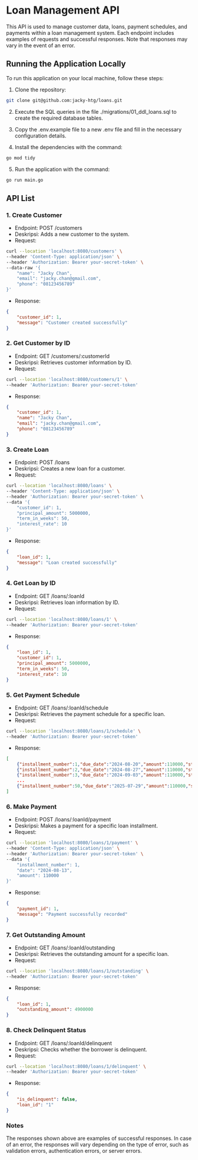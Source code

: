 # Loan Management API
This API is used to manage customer data, loans, payment schedules, and payments within a loan management system. Each endpoint includes examples of requests and successful responses. Note that responses may vary in the event of an error.

## Running the Application Locally
To run this application on your local machine, follow these steps:
1. Clone the repository:

```sh
git clone git@github.com:jacky-htg/loans.git
```

2. Execute the SQL queries in the file ./migrations/01_ddl_loans.sql to create the required database tables.

3. Copy the .env.example file to a new .env file and fill in the necessary configuration details.

4. Install the dependencies with the command:

```sh
go mod tidy
```

5. Run the application with the command:

```sh
go run main.go
```

## API List
### 1. Create Customer
- Endpoint: POST /customers
- Deskripsi: Adds a new customer to the system.
- Request:
```bash
curl --location 'localhost:8080/customers' \
--header 'Content-Type: application/json' \
--header 'Authorization: Bearer your-secret-token' \
--data-raw '{
    "name": "Jacky Chan",
    "email": "jacky.chan@gmail.com",
    "phone": "08123456789"
}'
```
- Response:
```json
{
    "customer_id": 1,
    "message": "Customer created successfully"
}
```

### 2. Get Customer by ID
- Endpoint: GET /customers/:customerId
- Deskripsi: Retrieves customer information by ID.
- Request:
```bash
curl --location 'localhost:8080/customers/1' \
--header 'Authorization: Bearer your-secret-token'
```
- Response:
```json
{
    "customer_id": 1,
    "name": "Jacky Chan",
    "email": "jacky.chan@gmail.com",
    "phone": "08123456789"
}
```

### 3. Create Loan
- Endpoint: POST /loans
- Deskripsi: Creates a new loan for a customer.
- Request:
```bash
curl --location 'localhost:8080/loans' \
--header 'Content-Type: application/json' \
--header 'Authorization: Bearer your-secret-token' \
--data '{
    "customer_id": 1,
    "principal_amount": 5000000,
    "term_in_weeks": 50,
    "interest_rate": 10
}'
```
- Response:
```json
{
    "loan_id": 1,
    "message": "Loan created successfully"
}
```

### 4. Get Loan by ID
- Endpoint: GET /loans/:loanId
- Deskripsi: Retrieves loan information by ID.
- Request:
```bash
curl --location 'localhost:8080/loans/1' \
--header 'Authorization: Bearer your-secret-token'
```
- Response:
```json
{
    "loan_id": 1,
    "customer_id": 1,
    "principal_amount": 5000000,
    "term_in_weeks": 50,
    "interest_rate": 10
}
```

### 5. Get Payment Schedule
- Endpoint: GET /loans/:loanId/schedule
- Deskripsi: Retrieves the payment schedule for a specific loan.
- Request:
```bash
curl --location 'localhost:8080/loans/1/schedule' \
--header 'Authorization: Bearer your-secret-token'
```
- Response:
```json
[
    {"installment_number":1,"due_date":"2024-08-20","amount":110000,"status":"Unpaid"},
    {"installment_number":2,"due_date":"2024-08-27","amount":110000,"status":"Unpaid"},
    {"installment_number":3,"due_date":"2024-09-03","amount":110000,"status":"Unpaid"},
    ...
    {"installment_number":50,"due_date":"2025-07-29","amount":110000,"status":"Unpaid"}
]
```

### 6. Make Payment
- Endpoint: POST /loans/:loanId/payment
- Deskripsi: Makes a payment for a specific loan installment.
- Request:
```bash
curl --location 'localhost:8080/loans/1/payment' \
--header 'Content-Type: application/json' \
--header 'Authorization: Bearer your-secret-token' \
--data '{
    "installment_number": 1,
    "date": "2024-08-13",
    "amount": 110000 
}'
```
- Response:
```json
{
    "payment_id": 1,
    "message": "Payment successfully recorded"
}
```

### 7. Get Outstanding Amount
- Endpoint: GET /loans/:loanId/outstanding
- Deskripsi: Retrieves the outstanding amount for a specific loan.
- Request:
```bash
curl --location 'localhost:8080/loans/1/outstanding' \
--header 'Authorization: Bearer your-secret-token'
```
- Response:
```json
{
    "loan_id": 1,
    "outstanding_amount": 4900000
}
```

### 8. Check Delinquent Status
- Endpoint: GET /loans/:loanId/delinquent
- Deskripsi: Checks whether the borrower is delinquent.
- Request:
```bash
curl --location 'localhost:8080/loans/1/delinquent' \
--header 'Authorization: Bearer your-secret-token'
```
- Response:
```json
{
    "is_delinquent": false,
    "loan_id": "1"
}
```

### Notes
The responses shown above are examples of successful responses. In case of an error, the responses will vary depending on the type of error, such as validation errors, authentication errors, or server errors.